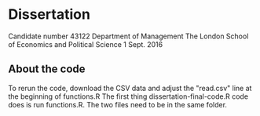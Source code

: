 # Dissertation
Candidate number 43122
Department of Management
The London School of Economics and Political Science
1 Sept. 2016

## About the code
To rerun the code, download the CSV data and adjust the "read.csv" line at the beginning of functions.R
The first thing dissertation-final-code.R code does is run functions.R. The two files need to be in the same folder.
